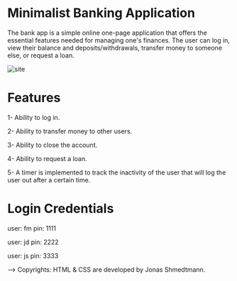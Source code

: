 # Minimalist Banking Application
The bank app is a simple online one-page application that offers the essential features needed for managing one's finances. The user can log in, view their balance and deposits/withdrawals, transfer money to someone else, or request a loan.

![site](https://github.com/FairouzMagdy/BankistApp/assets/91697747/2e422fc8-76c9-47c5-8cc8-9ccfa45c3340)


# Features 
1- Ability to log in.

2- Ability to transfer money to other users.

3- Ability to close the account.

4- Ability to request a loan.

5- A timer is implemented to track the inactivity of the user that will log the user out after a certain time.

# Login Credentials
user: fm     pin: 1111

user: jd     pin: 2222

user: js     pin: 3333

--> Copyrights: HTML & CSS are developed by Jonas Shmedtmann.

